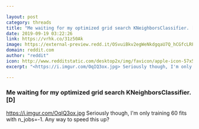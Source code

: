 ```yaml
---

layout: post
category: threads
title: "Me waiting for my optimized grid search KNeighborsClassifier. [D]"
date: 2019-09-19 03:22:26
link: https://vrhk.co/31z50Ak
image: https://external-preview.redd.it/OSvuiBkv2egWeNkdgqaU7Q_hCGfcLRFfc8HuDbht9Lg.jpg?width=750&height=392.670157068&auto=webp&s=9eafaaf74142021c987d0abb792e158b8cb3926c
domain: reddit.com
author: "reddit"
icon: http://www.redditstatic.com/desktop2x/img/favicon/apple-icon-57x57.png
excerpt: "<https://i.imgur.com/OqIQ3ox.jpg> Seriously though, I'm only training 60 fits with n_jobs=-1. Any way to speed this up?"

---
```


### Me waiting for my optimized grid search KNeighborsClassifier. [D]

<https://i.imgur.com/OqIQ3ox.jpg> Seriously though, I'm only training 60 fits with n_jobs=-1. Any way to speed this up?